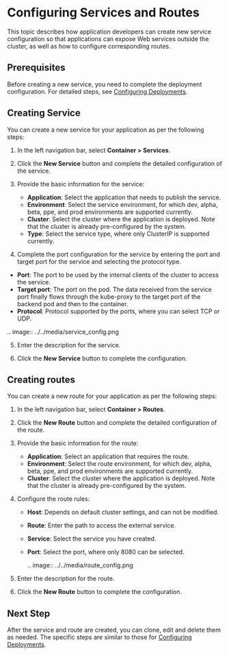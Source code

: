 # Configuring Services and Routes

This topic describes how application developers can create new service configuration so that applications can expose Web services outside the cluster, as well as how to configure corresponding routes.

## Prerequisites

Before creating a new service, you need to complete the deployment configuration. For detailed steps, see [Configuring Deployments](configuring_deployment).

## Creating Service

You can create a new service for your application as per the following steps:

1. In the left navigation bar, select **Container > Services**.

2. Click the **New Service** button and complete the detailed configuration of the service.

3. Provide the basic information for the service:

   - **Application**: Select the application that needs to publish the service.
   - **Environment**: Select the service environment, for which dev, alpha, beta, ppe, and prod environments are supported currently.
   - **Cluster**: Select the cluster where the application is deployed. Note that the cluster is already pre-configured by the system.
   - **Type**: Select the service type, where only ClusterIP is supported currently.

4. Complete the port configuration for the service by entering the port and target port for the service and selecting the protocol type.

  - **Port**: The port to be used by the internal clients of the cluster to access the service.
  - **Target port**: The port on the pod. The data received from the service port finally flows through the kube-proxy to the target port of the backend pod and then to the container.
  - **Protocol**: Protocol supported by the ports, where you can select TCP or UDP.

  .. image:: ../../media/service_config.png

5. Enter the description for the service.

6. Click the **New Service** button to complete the configuration.

## Creating routes

You can create a new route for your application as per the following steps:

1. In the left navigation bar, select **Container > Routes**.

2. Click the **New Route** button and complete the detailed configuration of the route.

3. Provide the basic information for the route:

   - **Application**: Select an application that requires the route.
   - **Environment**: Select the route environment, for which dev, alpha, beta, ppe, and prod environments are supported currently.
   - **Cluster**: Select the cluster where the application is deployed. Note that the cluster is already pre-configured by the system.

4. Configure the route rules:

   - **Host**: Depends on default cluster settings, and can not be modified.

   - **Route**: Enter the path to access the external service.

   - **Service**: Select the service you have created.

   - **Port**: Select the port, where only 8080 can be selected.

     .. image:: ../../media/route_config.png

5. Enter the description for the route.

6. Click the **New Route** button to complete the configuration.

## Next Step

After the service and route are created, you can clone, edit and delete them as needed. The specific steps are similar to those for [Configuring Deployments](configuring_deployment).

<!--end-->
